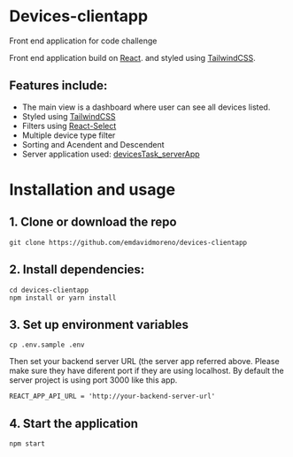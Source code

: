 # Devices-clientapp

Front end application for code challenge

Front end application build on [React](https://reactjs.com). and styled using [TailwindCSS](https://tailwindcss.com/).

## Features include:

- The main view is a dashboard where user can see all devices listed.
- Styled using  [TailwindCSS](https://tailwindcss.com/)
- Filters using [React-Select](https://react-select.com/upgrade-guide)
- Multiple device type filter
- Sorting and Acendent and Descendent
- Server application used: [devicesTask_serverApp](https://github.com/NinjaRMM/devicesTask_serverApp)

# Installation and usage

## 1. Clone or download the repo

```
git clone https://github.com/emdavidmoreno/devices-clientapp
```
## 2. Install dependencies: 

```
cd devices-clientapp
npm install or yarn install
```
## 3. Set up environment variables

```
cp .env.sample .env
```
Then set your backend server URL (the server app referred above. Please make sure they have diferent port if they are using localhost. By default the server project is using port 3000 like this app.
```
REACT_APP_API_URL = 'http://your-backend-server-url'
```

## 4. Start the application
```
npm start
```
